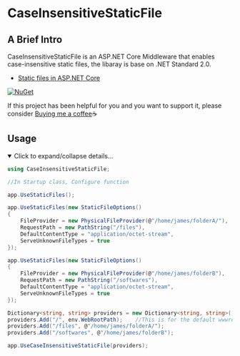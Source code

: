 ﻿CaseInsensitiveStaticFile
======================

A Brief Intro
-------------------

CaseInsensitiveStaticFile is an ASP.NET Core Middleware that enables case-insensitive static files, the libaray is base on .NET Standard 2.0.

* [Static files in ASP.NET Core](https://docs.microsoft.com/en-us/aspnet/core/fundamentals/static-files)

[![NuGet](https://buildstats.info/nuget/CaseInsensitiveStaticFile)](http://www.nuget.org/packages/CaseInsensitiveStaticFile)

If this project has been helpful for you and you want to support it, please consider [Buying me a coffee](https://www.buymeacoffee.com/YU0SqVyrR):coffee:

Usage
-------------------

<details open>
  <summary>Click to expand/collapse details...</summary>

```cs
using CaseInsensitiveStaticFile;

//In Startup class, Configure function

app.UseStaticFiles();

app.UseStaticFiles(new StaticFileOptions()
{
    FileProvider = new PhysicalFileProvider(@"/home/james/folderA/"),
    RequestPath = new PathString("/files"),
    DefaultContentType = "application/octet-stream",
    ServeUnknownFileTypes = true
});

app.UseStaticFiles(new StaticFileOptions()
{
    FileProvider = new PhysicalFileProvider(@"/home/james/folderB"),
    RequestPath = new PathString("/softwares"),
    DefaultContentType = "application/octet-stream",
    ServeUnknownFileTypes = true
});

Dictionary<string, string> providers = new Dictionary<string, string>();
providers.Add("/", env.WebRootPath);	//This is for the default wwwroot static file provider.
providers.Add("/files", @"/home/james/folderA/");
providers.Add("/softwares", @"/home/james/folderB");

app.UseCaseInsensitiveStaticFile(providers);

```
</details>
